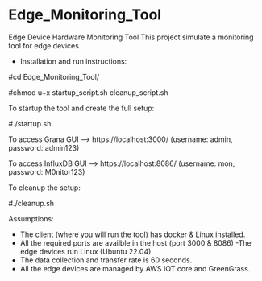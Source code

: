# Edge_Monitoring_Tool
Edge Device Hardware Monitoring Tool
This project simulate a monitoring tool for edge devices.

- Installation and run instructions:

#cd Edge_Monitoring_Tool/

#chmod u+x startup_script.sh cleanup_script.sh

To startup the tool and create the full setup:

#./startup.sh

To access Grana GUI --> https://localhost:3000/ (username: admin, password: admin123)

To access InfluxDB GUI --> https://localhost:8086/ (username: mon, password: M0nitor123)

To cleanup the setup:

#./cleanup.sh

Assumptions:
- The client (where you will run the tool) has docker & Linux installed.
- All the required ports are availble in the host (port 3000 & 8086)
-The edge devices run Linux (Ubuntu 22.04).
- The data collection and transfer rate is 60 seconds.
- All the edge devices are managed by AWS IOT core and GreenGrass.
